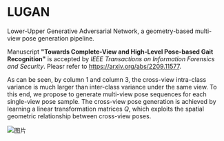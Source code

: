 # LUGAN
Lower-Upper Generative Adversarial Network, a geometry-based multi-view pose generation pipeline.

 Manuscript __"Towards Complete-View and High-Level Pose-based Gait Recognition"__ is accepted by *IEEE Transactions on Information Forensics and Security*. Pleasr refer to https://arxiv.org/abs/2209.11577.

As can be seen, by column 1 and column 3, the cross-view intra-class variance is much larger than inter-class variance under the same view. To this end, we propose to generate multi-view pose sequences for each single-view pose sample. The cross-view pose generation is achieved by learning a linear transformation matrices $Q$, which exploits the spatial geometric relationship between cross-view poses.

![图片](figs/pose.png)


